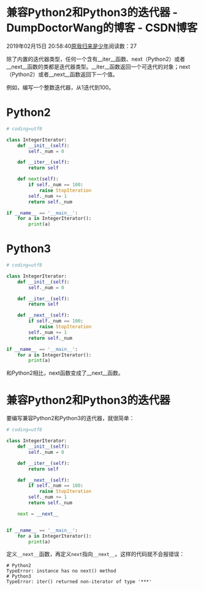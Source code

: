 # 兼容Python2和Python3的迭代器 - DumpDoctorWang的博客 - CSDN博客





2019年02月15日 20:58:40[原我归来是少年](https://me.csdn.net/DumpDoctorWang)阅读数：27








除了内置的迭代器类型，任何一个含有__iter__函数、next（Python2）或者__next__函数的类都是迭代器类型。__iter__函数返回一个可迭代的对象；next（Python2）或者__next__函数返回下一个值。

例如，编写一个整数迭代器，从1迭代到100。

# Python2

```python
# coding=utf8

class IntegerIterator:
    def __init__(self):
        self._num = 0

    def __iter__(self):
        return self

    def next(self):
        if self._num == 100:
            raise StopIteration
        self._num += 1
        return self._num

if __name__ == '__main__':
    for a in IntegerIterator():
        print(a)
```

# Python3

```python
# coding=utf8

class IntegerIterator:
    def __init__(self):
        self._num = 0

    def __iter__(self):
        return self

    def __next__(self):
        if self._num == 100:
            raise StopIteration
        self._num += 1
        return self._num

if __name__ == '__main__':
    for a in IntegerIterator():
        print(a)
```

和Python2相比，next函数变成了__next__函数。

# 兼容Python2和Python3的迭代器

要编写兼容Python2和Python3的迭代器，就很简单：

```python
# coding=utf8

class IntegerIterator:
    def __init__(self):
        self._num = 0

    def __iter__(self):
        return self

    def __next__(self):
        if self._num == 100:
            raise StopIteration
        self._num += 1
        return self._num

    next = __next__


if __name__ == '__main__':
    for a in IntegerIterator():
        print(a)
```

定义`__next__`函数，再定义`next`指向`__next__`。这样的代码就不会报错误：

```
# Python2
TypeError: instance has no next() method
# Python3
TypeError: iter() returned non-iterator of type '***'
```



